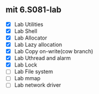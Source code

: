 ## mit 6.S081-lab

- [X] Lab Utilities
- [X] Lab Shell
- [X] Lab Allocator
- [X] Lab Lazy allocation
- [X] Lab Copy on-write(cow branch)
- [X] Lab Uthread and alarm
- [X] Lab Lock
- [ ] Lab File system
- [ ] Lab mmap
- [ ] Lab network driver
